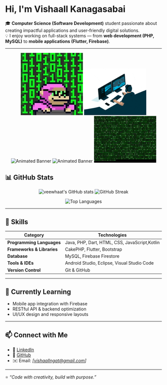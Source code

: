 # Hi, I'm Vishaall Kanagasabai 

🎓 **Computer Science (Software Development)** student passionate about creating impactful applications and user-friendly digital solutions.  
💡 I enjoy working on full-stack systems — from **web development (PHP, MySQL)** to **mobile applications (Flutter, Firebase)**.

---
<p align="center">
  <img src="https://github.com/veewhaat/veewhaat/blob/main/asset/200w.webp" alt="Animated Banner" width="200"/>
  <img src="https://github.com/veewhaat/veewhaat/blob/main/asset/giphy.gif" alt="Animated Banner" width="200"/>
  <img src="https://github.com/veewhaat/veewhaat/blob/main/asset/giphy.webp" alt="Animated Banner" width="200"/>
  <img src="https://github.com/veewhaat/veewhaat/blob/main/asset/giphy(1).webp" alt="Animated Banner" width="200"/>
  <img src="https://github.com/veewhaat/veewhaat/blob/main/asset/200.webp" alt="Animated Banner" width="200"/>
</p>


## 📊 GitHub Stats

<p align="center">
  <img src="https://github-readme-stats.vercel.app/api?username=veewhaat&show_icons=true&theme=tokyonight" alt="veewhaat's GitHub stats" height="165">
  <img src="https://github-readme-streak-stats.herokuapp.com/?user=veewhaat&theme=tokyonight" alt="GitHub Streak" height="165">
</p>

<p align="center">
  <img src="https://github-readme-stats.vercel.app/api/top-langs/?username=veewhaat&layout=compact&theme=tokyonight" alt="Top Languages" height="165">
</p>

---

## 🧠 Skills

| Category | Technologies |
|-----------|---------------|
| **Programming Languages** | Java, PHP, Dart, HTML, CSS, JavaScript,Kotlin |
| **Frameworks & Libraries** | CakePHP, Flutter, Bootstrap |
| **Database** | MySQL, Firebase Firestore |
| **Tools & IDEs** | Android Studio, Eclipse, Visual Studio Code |
| **Version Control** | Git & GitHub |

---

## 🌱 Currently Learning
- Mobile app integration with Firebase  
- RESTful API & backend optimization  
- UI/UX design and responsive layouts  

---

## 📫 Connect with Me
- 💼 [LinkedIn](https://www.linkedin.com/in/vishaall-kanagasabai/)
- 🐙 [GitHub](https://github.com/veewhaat)  
- ✉️ Email: *[vishaallngat@gmail.com]*  

---

⭐️ *“Code with creativity, build with purpose.”*
